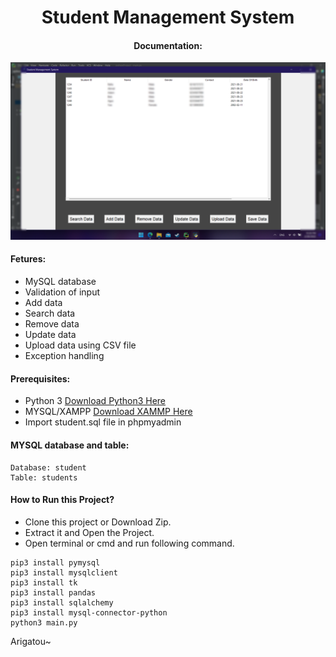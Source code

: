 #  <center>Student Management System</center>
####  <center>Documentation: </center>

<img src="documentation/newdoc.png" />

#### Fetures:
- MySQL database
- Validation of input
- Add data
- Search data
- Remove data
- Update data
- Upload data using CSV file
- Exception handling

#### Prerequisites:
- Python 3 [Download Python3 Here](https://www.python.org/downloads/)
- MYSQL/XAMPP [Download XAMMP Here](https://www.apachefriends.org/download.html)
- Import student.sql file in phpmyadmin

#### MYSQL database and table:
```
Database: student 
Table: students
```


#### How to Run this Project?
- Clone this project or Download Zip.
- Extract it and Open the Project.
- Open terminal or cmd and run following command.
```shell
pip3 install pymysql
pip3 install mysqlclient
pip3 install tk
pip3 install pandas
pip3 install sqlalchemy
pip3 install mysql-connector-python
python3 main.py
```

Arigatou~
